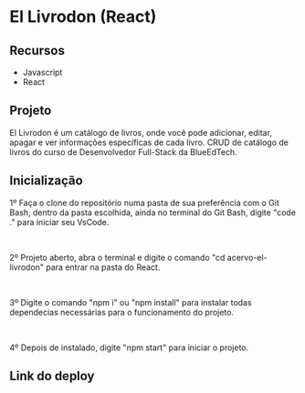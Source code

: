 # El Livrodon (React)

## Recursos

<ul>
    <li>Javascript</li>
    <li>React</li>
</ul>

## Projeto

El Livrodon é um catálogo de livros, onde você pode adicionar, editar, apagar e ver informações específicas de cada livro. CRUD de catálogo de livros do curso de Desenvolvedor Full-Stack da BlueEdTech.

## Inicialização

<p>1º Faça o clone do repositório numa pasta de sua preferência com o Git Bash, dentro da pasta escolhida, ainda no terminal do Git Bash, digite "code ." para iniciar seu VsCode.</p><br />

<p>2º Projeto aberto, abra o terminal e digite o comando "cd acervo-el-livrodon" para entrar na pasta do React.</p><br />

<p>3º Digite o comando "npm i" ou "npm install" para instalar todas dependecias necessárias para o funcionamento do projeto.</p><br />

<p>4º Depois de instalado, digite "npm start" para iniciar o projeto.</p>

## Link do deploy 




